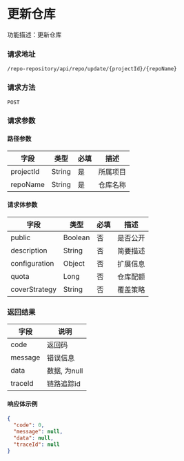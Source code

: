 # 更新仓库

功能描述：更新仓库

### 请求地址

```
/repo-repository/api/repo/update/{projectId}/{repoName}
```

### 请求方法

`POST`

### 请求参数

#### 路径参数

| 字段        | 类型     | 必填  | 描述   |
|-----------|--------|-----|------|
| projectId | String | 是   | 所属项目 |
| repoName  | String | 是   | 仓库名称 |

#### 请求体参数

| 字段            | 类型      | 必填  | 描述   |
|---------------|---------|-----|------|
| public        | Boolean | 否   | 是否公开 |
| description   | String  | 否   | 简要描述 |
| configuration | Object  | 否   | 扩展信息 |
| quota         | Long    | 否   | 仓库配额 |
| coverStrategy | String  | 否   | 覆盖策略 |

### 返回结果

| 字段      | 说明        |
|---------|-----------|
| code    | 返回码       |
| message | 错误信息      |
| data    | 数据, 为null |
| traceId | 链路追踪id    |

#### 响应体示例

```json
{
  "code": 0,
  "message": null,
  "data": null,
  "traceId": null
}
```
